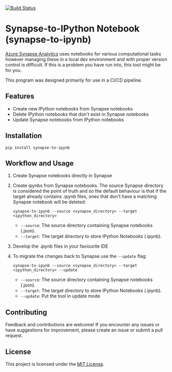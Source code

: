 [![Build Status](https://dev.azure.com/amostj/synapse-to-ipynb/_apis/build/status%2Fjordanamos.synapse-to-ipynb?branchName=main)](https://dev.azure.com/amostj/synapse-to-ipynb/_build/latest?definitionId=12&branchName=main)
# Synapse-to-IPython Notebook (synapse-to-ipynb)

[Azure Synapse Analytics](https://azure.microsoft.com/en-au/products/synapse-analytics/) uses notebooks for various computational tasks however managing these in a local dev environment and with proper version control is difficult. If this is a problem you have run into, this tool might be for you.

This program was designed primarily for use in a CI/CD pipeline.


## Features

- Create new IPython notebooks from Synapse notebooks
- Delete IPython notebooks that don't exist in Synapse notebooks
- Update Synapse notebooks from IPython notebooks

## Installation

```
pip install synapse-to-ipynb
```

## Workflow and Usage

1. Create Synapse notebooks directly in Synapse

2. Create ipynbs from Synapse notebooks. The source Synapse directory is considered the point of truth and so the default behaviour is that if the target already contains .ipynb files, ones that don't have a matching Synapse notebook will be deleted:

    ```
    synapse-to-ipynb --source <synapse_directory> --target <ipython_directory>
    ```

    - `--source`: The source directory containing Synapse notebooks (.json).
    - `--target`: The target directory to store IPython Notebooks (.ipynb).

3. Develop the .ipynb files in your faviourite IDE

4. To migrate the changes back to Synapse use the `--update` flag:
    ```
    synapse-to-ipynb --source <synapse_directory> --target <ipython_directory> --update
    ```
    - `--source`: The source directory containing Synapse notebooks (.json).
    - `--target`: The target directory to store IPython Notebooks (.ipynb).
    - `--update`: Put the tool in update mode

## Contributing

Feedback and contributions are welcome! If you encounter any issues or have suggestions for improvement, please create an issue or submit a pull request.

## License

This project is licensed under the [MIT License](LICENSE).
